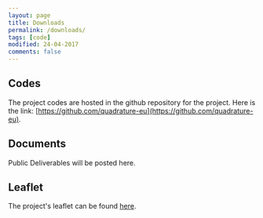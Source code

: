 ```yaml
---
layout: page
title: Downloads
permalink: /downloads/
tags: [code]
modified: 24-04-2017
comments: false
---
```



## Codes

The project codes are hosted in the github repository for the project. Here is the link: [https://github.com/quadrature-eu](https://github.com/quadrature-eu).

## Documents

Public Deliverables will be posted here.

## Leaflet

The project's leaflet can be found [here](quadrature_leaflet.pdf).



















